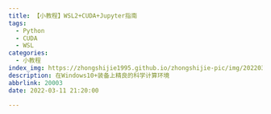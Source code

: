 ```yaml
---
title: 【小教程】WSL2+CUDA+Jupyter指南
tags:
  - Python
  - CUDA
  - WSL
categories:
  - 小教程
index_img: https://zhongshijie1995.github.io/zhongshijie-pic/img/20220322221801.png
description: 在Windows10+装备上精良的科学计算环境
abbrlink: 20003
date: 2022-03-11 21:20:00

---
```



